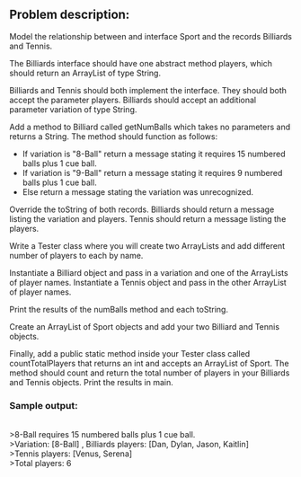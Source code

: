 ## Problem description:

Model the relationship between and interface Sport and the records Billiards and Tennis.

The Billiards interface should have one abstract method players, which should return an ArrayList of type String.

Billiards and Tennis should both implement the interface. They should both accept the parameter players. Billiards should accept an additional parameter variation of type String.

Add a method to Billiard called getNumBalls which takes no parameters and returns a String. The method should function as follows:
- If variation is "8-Ball" return a message stating it requires 15 numbered balls plus 1 cue ball.
- If variation is "9-Ball" return a message stating it requires 9 numbered balls plus 1 cue ball.
- Else return a message stating the variation was unrecognized.

Override the toString of both records. Billiards should return a message listing the variation and players. Tennis should return a message listing the players.

Write a Tester class where you will create two ArrayLists and add different number of players to each by name.

Instantiate a Billiard object and pass in a variation and one of the ArrayLists of player names.
Instantiate a Tennis object and pass in the other ArrayList of player names.

Print the results of the numBalls method and each toString.

Create an ArrayList of Sport objects and add your two Billiard and Tennis objects.

Finally, add a public static method inside your Tester class called countTotalPlayers that returns an int and accepts an ArrayList of Sport. The method should count and return the total number of players in your Billiards and Tennis objects. Print the results in main.

### Sample output:
<br>>8-Ball requires 15 numbered balls plus 1 cue ball.
<br>>Variation: [8-Ball] , Billiards players: [Dan, Dylan, Jason, Kaitlin]
<br>>Tennis players: [Venus, Serena]
<br>>Total players: 6
